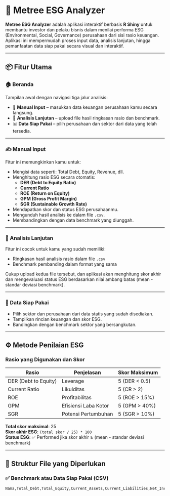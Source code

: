 # 🌿 Metree ESG Analyzer

**Metree ESG Analyzer** adalah aplikasi interaktif berbasis **R Shiny** untuk membantu investor dan pelaku bisnis dalam menilai performa ESG (Environmental, Social, Governance) perusahaan dari sisi rasio keuangan. Aplikasi ini mempermudah proses input data, analisis lanjutan, hingga pemanfaatan data siap pakai secara visual dan interaktif.

---

## 📦 Fitur Utama

### 🏠 Beranda
Tampilan awal dengan navigasi tiga jalur analisis:
- 🚀 **Manual Input** – masukkan data keuangan perusahaan kamu secara langsung.
- 📂 **Analisis Lanjutan** – upload file hasil ringkasan rasio dan benchmark.
- 📊 **Data Siap Pakai** – pilih perusahaan dan sektor dari data yang telah tersedia.

---

### ✍️ Manual Input
Fitur ini memungkinkan kamu untuk:
- Mengisi data seperti: Total Debt, Equity, Revenue, dll.
- Menghitung rasio ESG secara otomatis:
  - **DER (Debt to Equity Ratio)**
  - **Current Ratio**
  - **ROE (Return on Equity)**
  - **GPM (Gross Profit Margin)**
  - **SGR (Sustainable Growth Rate)**
- Mendapatkan skor dan status ESG perusahaanmu.
- Mengunduh hasil analisis ke dalam file `.csv`.
- Membandingkan dengan data benchmark yang diunggah.

---

### 📂 Analisis Lanjutan
Fitur ini cocok untuk kamu yang sudah memiliki:
- Ringkasan hasil analisis rasio dalam file `.csv`
- Benchmark pembanding dalam format yang sama

Cukup upload kedua file tersebut, dan aplikasi akan menghitung skor akhir dan mengevaluasi status ESG berdasarkan nilai ambang batas (mean - standar deviasi benchmark).

---

### 🏢 Data Siap Pakai
- Pilih sektor dan perusahaan dari data statis yang sudah disediakan.
- Tampilkan rincian keuangan dan skor ESG.
- Bandingkan dengan benchmark sektor yang bersangkutan.

---

## ⚙️ Metode Penilaian ESG

### Rasio yang Digunakan dan Skor
| Rasio | Penjelasan | Skor Maksimum |
|-------|------------|---------------|
| DER (Debt to Equity) | Leverage | 5 (DER < 0.5) |
| Current Ratio | Likuiditas | 5 (CR > 2) |
| ROE | Profitabilitas | 5 (ROE > 15%) |
| GPM | Efisiensi Laba Kotor | 5 (GPM > 40%) |
| SGR | Potensi Pertumbuhan | 5 (SGR > 10%) |

**Total skor maksimal**: 25  
**Skor akhir ESG**: `(total skor / 25) * 100`  
**Status ESG**: ✅ Performed jika skor akhir ≥ (mean - standar deviasi benchmark)

---

## 📁 Struktur File yang Diperlukan

### ✅ Benchmark atau Data Siap Pakai (CSV)
```csv
Nama,Total_Debt,Total_Equity,Current_Assets,Current_Liabilities,Net_Income,Revenue,COGS,Dividend_Payout
